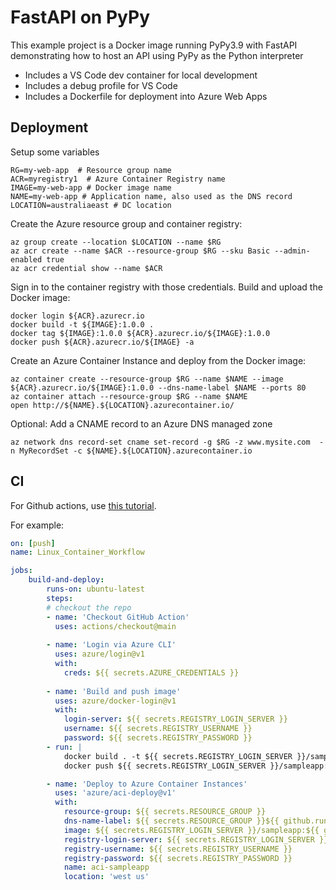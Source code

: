 # FastAPI on PyPy

This example project is a Docker image running PyPy3.9 with FastAPI demonstrating how to host an API
using PyPy as the Python interpreter

- Includes a VS Code dev container for local development
- Includes a debug profile for VS Code
- Includes a Dockerfile for deployment into Azure Web Apps

## Deployment

Setup some variables

```console
RG=my-web-app  # Resource group name
ACR=myregistry1  # Azure Container Registry name
IMAGE=my-web-app # Docker image name
NAME=my-web-app # Application name, also used as the DNS record
LOCATION=australiaeast # DC location
```

Create the Azure resource group and container registry:

```console
az group create --location $LOCATION --name $RG
az acr create --name $ACR --resource-group $RG --sku Basic --admin-enabled true
az acr credential show --name $ACR
```

Sign in to the container registry with those credentials. Build and upload the Docker image:

```console
docker login ${ACR}.azurecr.io
docker build -t ${IMAGE}:1.0.0 .
docker tag ${IMAGE}:1.0.0 ${ACR}.azurecr.io/${IMAGE}:1.0.0
docker push ${ACR}.azurecr.io/${IMAGE} -a
```

Create an Azure Container Instance and deploy from the Docker image:

```console
az container create --resource-group $RG --name $NAME --image ${ACR}.azurecr.io/${IMAGE}:1.0.0 --dns-name-label $NAME --ports 80
az container attach --resource-group $RG --name $NAME
open http://${NAME}.${LOCATION}.azurecontainer.io/
```


Optional: Add a CNAME record to an Azure DNS managed zone

```console
az network dns record-set cname set-record -g $RG -z www.mysite.com  -n MyRecordSet -c ${NAME}.${LOCATION}.azurecontainer.io
```

## CI

For Github actions, use [this tutorial](https://docs.microsoft.com/en/azure/container-instances/container-instances-github-action#create-workflow-file).

For example:

```yml
on: [push]
name: Linux_Container_Workflow

jobs:
    build-and-deploy:
        runs-on: ubuntu-latest
        steps:
        # checkout the repo
        - name: 'Checkout GitHub Action'
          uses: actions/checkout@main
          
        - name: 'Login via Azure CLI'
          uses: azure/login@v1
          with:
            creds: ${{ secrets.AZURE_CREDENTIALS }}
        
        - name: 'Build and push image'
          uses: azure/docker-login@v1
          with:
            login-server: ${{ secrets.REGISTRY_LOGIN_SERVER }}
            username: ${{ secrets.REGISTRY_USERNAME }}
            password: ${{ secrets.REGISTRY_PASSWORD }}
        - run: |
            docker build . -t ${{ secrets.REGISTRY_LOGIN_SERVER }}/sampleapp:${{ github.sha }}
            docker push ${{ secrets.REGISTRY_LOGIN_SERVER }}/sampleapp:${{ github.sha }}

        - name: 'Deploy to Azure Container Instances'
          uses: 'azure/aci-deploy@v1'
          with:
            resource-group: ${{ secrets.RESOURCE_GROUP }}
            dns-name-label: ${{ secrets.RESOURCE_GROUP }}${{ github.run_number }}
            image: ${{ secrets.REGISTRY_LOGIN_SERVER }}/sampleapp:${{ github.sha }}
            registry-login-server: ${{ secrets.REGISTRY_LOGIN_SERVER }}
            registry-username: ${{ secrets.REGISTRY_USERNAME }}
            registry-password: ${{ secrets.REGISTRY_PASSWORD }}
            name: aci-sampleapp
            location: 'west us'
```
